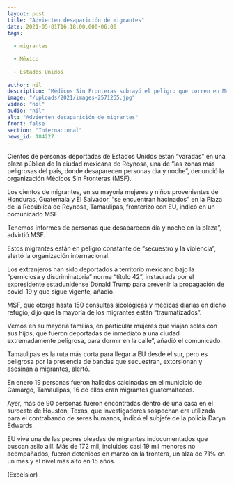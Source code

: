 ```yaml
---
layout: post
title: "Advierten desaparición de migrantes"
date: 2021-05-01T16:18:00.000-06:00
tags:
  
  - migrantes
  
  - México
  
  - Estados Unidos
  
author: nil
description: "Médicos Sin Fronteras subrayó el peligro que corren en México los expulsados por EU"
image: "/uploads/2021/images-2571255.jpg"
video: "nil"
audio: "nil"
alt: "Advierten desaparición de migrantes"
front: false
section: "Internacional"
news_id: 184227
---
```


Cientos de personas deportadas de Estados Unidos están “varadas” en una plaza pública de la ciudad mexicana de Reynosa, una de “las zonas más peligrosas del país, donde desaparecen personas día y noche”, denunció la organización Médicos Sin Fronteras (MSF).

Los cientos de migrantes, en su mayoría mujeres y niños provenientes de Honduras, Guatemala y El Salvador, “se encuentran hacinados” en la Plaza de la República de Reynosa, Tamaulipas, fronterizo con EU, indicó en un comunicado MSF.

Tenemos informes de personas que desaparecen día y noche en la plaza”, advirtió MSF.

Estos migrantes están en peligro constante de “secuestro y la violencia”, alertó la organización internacional.

Los extranjeros han sido deportados a territorio mexicano bajo la “perniciosa y discriminatoria” norma “título 42”, instaurada por el expresidente estadunidense Donald Trump para prevenir la propagación de covid-19 y que sigue vigente, añadió.

MSF, que otorga hasta 150 consultas sicológicas y médicas diarias en dicho refugio, dijo que la mayoría de los migrantes están “traumatizados”.

Vemos en su mayoría familias, en particular mujeres que viajan solas con sus hijos, que fueron deportadas de inmediato a una ciudad extremadamente peligrosa, para dormir en la calle”, añadió el comunicado.

Tamaulipas es la ruta más corta para llegar a EU desde el sur, pero es peligrosa por la presencia de bandas que secuestran, extorsionan y asesinan a migrantes, alertó.

En enero 19 personas fueron halladas calcinadas en el municipio de Camargo, Tamaulipas, 16 de ellos eran migrantes guatemaltecos.

Ayer, más de 90 personas fueron encontradas dentro de una casa en el suroeste de Houston, Texas, que investigadores sospechan era utilizada para el contrabando de seres humanos, indicó el subjefe de la policía Daryn Edwards.

EU vive una de las peores oleadas de migrantes indocumentados que buscan asilo allí. Más de 172 mil, incluidos casi 19 mil menores no acompañados, fueron detenidos en marzo en la frontera, un alza de 71% en un mes y el nivel más alto en 15 años.

(Excélsior)